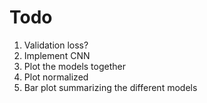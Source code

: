 # Todo

1. Validation loss?
2. Implement CNN
3. Plot the models together
4. Plot normalized
5. Bar plot summarizing the different models